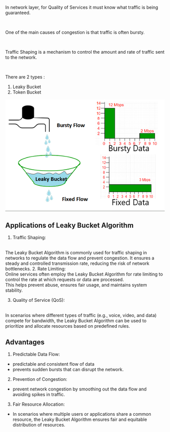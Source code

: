 In network layer, for Quality of Services it must know what traffic is being guaranteed. 

<br>

One of the main causes of congestion is that traffic is often bursty.

<br>

Traffic Shaping is a mechanism to control the amount and rate of traffic sent to the network. 

<br>

There are 2 types :
<br>
1. Leaky Bucket 
2. Token Bucket 

![alt text](image.png)

## Applications of Leaky Bucket Algorithm

1. Traffic Shaping:
<br>
The Leaky Bucket Algorithm is commonly used for traffic shaping in networks to regulate the data flow and prevent congestion.
It ensures a steady and controlled transmission rate, reducing the risk of network bottlenecks.
2. Rate Limiting:
<br>
Online services often employ the Leaky Bucket Algorithm for rate limiting to control the rate at which requests or data are processed.
<br>
This helps prevent abuse, ensures fair usage, and maintains system stability.

3. Quality of Service (QoS):
<br>
In scenarios where different types of traffic (e.g., voice, video, and data) compete for bandwidth, the Leaky Bucket Algorithm can be used to prioritize and allocate resources based on predefined rules.

## Advantages 

1. Predictable Data Flow: 
-  predictable and consistent flow of data
- prevents sudden bursts that can disrupt the network.
2. Prevention of Congestion: 
- prevent network congestion by smoothing out the data flow and avoiding spikes in traffic.
3. Fair Resource Allocation: 
- In scenarios where multiple users or applications share a common resource, the Leaky Bucket Algorithm ensures fair and equitable distribution of resources.